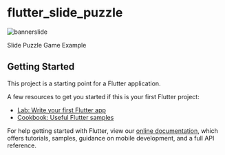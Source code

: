 # flutter_slide_puzzle

![bannerslide](https://user-images.githubusercontent.com/71002261/126274533-76ea545d-42a3-4c1c-aa75-832de0b4bc76.png)


Slide Puzzle Game Example


## Getting Started

This project is a starting point for a Flutter application.

A few resources to get you started if this is your first Flutter project:

- [Lab: Write your first Flutter app](https://flutter.dev/docs/get-started/codelab)
- [Cookbook: Useful Flutter samples](https://flutter.dev/docs/cookbook)

For help getting started with Flutter, view our
[online documentation](https://flutter.dev/docs), which offers tutorials,
samples, guidance on mobile development, and a full API reference.
